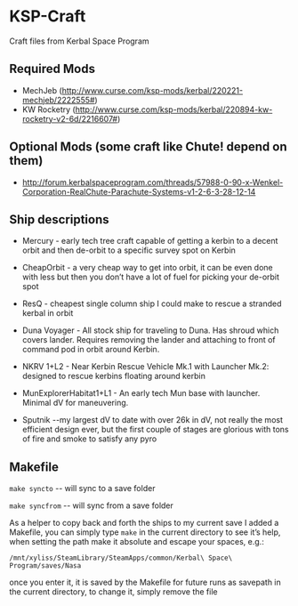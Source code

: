 # KSP-Craft

Craft files from Kerbal Space Program

## Required Mods

* MechJeb (http://www.curse.com/ksp-mods/kerbal/220221-mechjeb/2222555#)
* KW Rocketry (http://www.curse.com/ksp-mods/kerbal/220894-kw-rocketry-v2-6d/2216607#)

## Optional Mods (some craft like Chute! depend on them)

* http://forum.kerbalspaceprogram.com/threads/57988-0-90-x-Wenkel-Corporation-RealChute-Parachute-Systems-v1-2-6-3-28-12-14

## Ship descriptions

* Mercury - early tech tree craft capable of getting a kerbin to a decent orbit and then de-orbit to a specific survey spot on Kerbin
* CheapOrbit - a very cheap way to get into orbit, it can be even done with less but then you don’t have a lot of fuel for picking your de-orbit spot
* ResQ - cheapest single column ship I could make to rescue a stranded kerbal in orbit
* Duna Voyager - All stock ship for traveling to Duna. Has shroud which covers lander. Requires removing the lander and attaching to front of command pod in orbit around Kerbin.
* NKRV 1+L2 - Near Kerbin Rescue Vehicle Mk.1 with Launcher Mk.2: designed to rescue kerbins floating around kerbin
* MunExplorerHabitat1+L1 - An early tech Mun base with launcher. Minimal dV for maneuvering.

* Sputnik --my largest dV to date with over 26k in dV, not really the most efficient design ever, but the first couple of stages are glorious with tons of fire and smoke to satisfy any pyro

## Makefile

`make syncto` -- will sync to a save folder

`make syncfrom` -- will sync from a save folder

As a helper to copy back and forth the ships to my current save I added a Makefile, you can simply type `make` in the current directory to see it’s help, when setting the path make it absolute
and escape your spaces, e.g.:
```
/mnt/xyliss/SteamLibrary/SteamApps/common/Kerbal\ Space\ Program/saves/Nasa
```
once you enter it, it is saved by the Makefile for future runs as savepath in the current directory, to change it, simply remove the file
